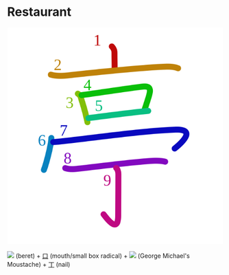 # Restaurant
![4ead](Kanji/kanji-colorize/4ead.svg)

[![](http://www.kanjidamage.com/assets/radsmall/lid-27eb5444db66fa741b5e9033a1c88c54af8d81584c23b0539a1d6da210c43388.jpg)](http://www.kanjidamage.com/kanji/80-beret) (beret) + [口](Kanji/kanji-dict/口.md) (mouth/small box radical) + [![](http://www.kanjidamage.com/assets/radsmall/inside-86a78005a049516ecf65f1a34945a72ee273e39231aeb33f43c7b1ad531c9006.jpg)](http://www.kanjidamage.com/kanji/69-george-michaels-moustache) (George Michael's Moustache) + [丁](Kanji/kanji-dict/丁.md) (nail)